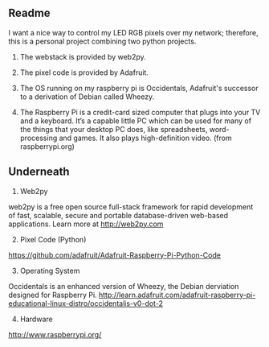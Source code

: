 ## Readme

I want a nice way to control my LED RGB pixels over my network; therefore, this is a personal project combining two python projects.

1. The webstack is provided by web2py. 

2. The pixel code is provided by Adafruit. 

3. The OS running on my raspberry pi is Occidentals, Adafruit's successor to a derivation of Debian called Wheezy. 

4. The Raspberry Pi is a credit-card sized computer that plugs into your TV and a keyboard. It’s a capable little PC which can be used for many of the things that your desktop PC does, like spreadsheets, word-processing and games. It also plays high-definition video. (from raspberrypi.org)




## Underneath
1. Web2py

web2py is a free open source full-stack framework for rapid development of fast, scalable, secure and portable database-driven web-based applications. 
Learn more at http://web2py.com

2. Pixel Code (Python)

https://github.com/adafruit/Adafruit-Raspberry-Pi-Python-Code

3. Operating System

Occidentals is an enhanced version of Wheezy, the Debian derviation designed for Raspberry Pi. 
http://learn.adafruit.com/adafruit-raspberry-pi-educational-linux-distro/occidentalis-v0-dot-2

4. Hardware

http://www.raspberrypi.org/
